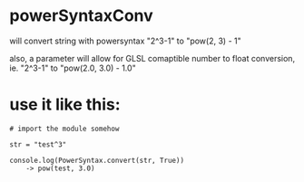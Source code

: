 # powerSyntaxConv
will convert string with powersyntax "2^3-1" to "pow(2, 3) - 1"


also, a parameter will allow for GLSL comaptible number to float conversion, ie. "2^3-1" to "pow(2.0, 3.0) - 1.0"

# use it like this:

```
# import the module somehow

str = "test^3"

console.log(PowerSyntax.convert(str, True))
	-> pow(test, 3.0)
```

